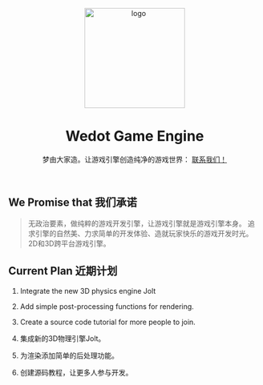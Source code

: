 <div align="center">
    <p align="center">
        <img align="center" src="https://github.com/QiNuoTu/WeDot/blob/main/icon.png" alt="logo" width="200">
    </p>
    <h1 align="center">Wedot Game Engine</h1>
    <p align="center">梦由大家造。让游戏引擎创造纯净的游戏世界：
        <a href="http://qm.qq.com/cgi-bin/qm/qr?_wv=1027&k=feHFQN3fYumIlOVNF_5nApTLUmuil3jw&authKey=6Z%2BXqXfjmY%2BDfy68m1XOplBkiPA%2FzQ%2Bms0bUDrV2uRcMzj6U%2B0zhVapkTFEMXkau&noverify=0&group_code=112652189">
            联系我们！
        </a>
    </p>
    </br>
</div>

## We Promise that 我们承诺
> 无政治要素，做纯粹的游戏开发引擎，让游戏引擎就是游戏引擎本身。
> 追求引擎的自然美、力求简单的开发体验、造就玩家快乐的游戏开发时光。
> 2D和3D跨平台游戏引擎。

## Current Plan 近期计划

1. Integrate the new 3D physics engine Jolt
2. Add simple post-processing functions for rendering.
3. Create a source code tutorial for more people to join.

1. 集成新的3D物理引擎Jolt。
2. 为渲染添加简单的后处理功能。
3. 创建源码教程，让更多人参与开发。


